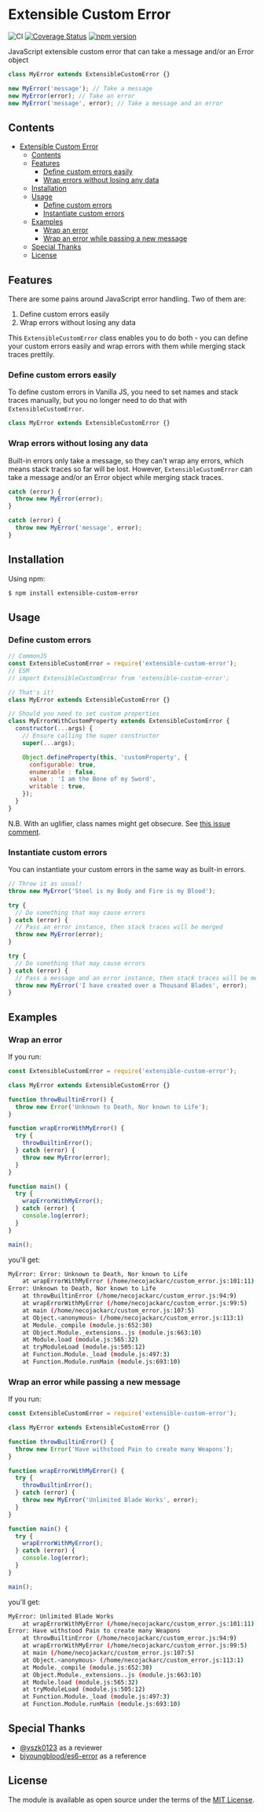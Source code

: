 # Extensible Custom Error

![CI](https://github.com/necojackarc/extensible-custom-error/workflows/CI/badge.svg)
[![Coverage Status](https://coveralls.io/repos/github/necojackarc/extensible-custom-error/badge.svg?branch=master)](https://coveralls.io/github/necojackarc/extensible-custom-error?branch=master)
[![npm version](https://badge.fury.io/js/extensible-custom-error.svg)](https://badge.fury.io/js/extensible-custom-error)

JavaScript extensible custom error that can take a message and/or an Error object

```js
class MyError extends ExtensibleCustomError {}

new MyError('message'); // Take a message
new MyError(error); // Take an error
new MyError('message', error); // Take a message and an error
```

## Contents

- [Extensible Custom Error](#extensible-custom-error)
  - [Contents](#contents)
  - [Features](#features)
    - [Define custom errors easily](#define-custom-errors-easily)
    - [Wrap errors without losing any data](#wrap-errors-without-losing-any-data)
  - [Installation](#installation)
  - [Usage](#usage)
    - [Define custom errors](#define-custom-errors)
    - [Instantiate custom errors](#instantiate-custom-errors)
  - [Examples](#examples)
    - [Wrap an error](#wrap-an-error)
    - [Wrap an error while passing a new message](#wrap-an-error-while-passing-a-new-message)
  - [Special Thanks](#special-thanks)
  - [License](#license)

## Features

There are some pains around JavaScript error handling.
Two of them are:

1. Define custom errors easily
2. Wrap errors without losing any data

This `ExtensibleCustomError` class enables you to do both - you can define your custom errors easily and wrap errors with them while merging stack traces prettily.

### Define custom errors easily

To define custom errors in Vanilla JS, you need to set names and stack traces manually, but you no longer need to do that with `ExtensibleCustomError`.

```js
class MyError extends ExtensibleCustomError {}
```

### Wrap errors without losing any data

Built-in errors only take a message, so they can't wrap any errors, which means stack traces so far will be lost.
However, `ExtensibleCustomError` can take a message and/or an Error object while merging stack traces.

```js
catch (error) {
  throw new MyError(error);
}
```

```js
catch (error) {
  throw new MyError('message', error);
}
```

## Installation

Using npm:

```bash
$ npm install extensible-custom-error
```

## Usage

### Define custom errors

```js
// CommonJS
const ExtensibleCustomError = require('extensible-custom-error');
// ESM
// import ExtensibleCustomError from 'extensible-custom-error';

// That's it!
class MyError extends ExtensibleCustomError {}
```

```js
// Should you need to set custom properties
class MyErrorWithCustomProperty extends ExtensibleCustomError {
  constructor(...args) {
    // Ensure calling the super constructor
    super(...args);

    Object.defineProperty(this, 'customProperty', {
      configurable: true,
      enumerable : false,
      value : 'I am the Bone of my Sword',
      writable : true,
    });
  }
}
```

N.B. With an uglifier, class names might get obsecure. See [this issue comment](https://github.com/bjyoungblood/es6-error/issues/31#issuecomment-301128220).

### Instantiate custom errors

You can instantiate your custom errors in the same way as built-in errors.

```js
// Throw it as usual!
throw new MyError('Steel is my Body and Fire is my Blood');
```

```js
try {
  // Do something that may cause errors
} catch (error) {
  // Pass an error instance, then stack traces will be merged
  throw new MyError(error);
}
```

```js
try {
  // Do something that may cause errors
} catch (error) {
  // Pass a message and an error instance, then stack traces will be merged
  throw new MyError('I have created over a Thousand Blades', error);
}
```

## Examples

### Wrap an error

If you run:

```js
const ExtensibleCustomError = require('extensible-custom-error');

class MyError extends ExtensibleCustomError {}

function throwBuiltinError() {
  throw new Error('Unknown to Death, Nor known to Life');
}

function wrapErrorWithMyError() {
  try {
    throwBuiltinError();
  } catch (error) {
    throw new MyError(error);
  }
}

function main() {
  try {
    wrapErrorWithMyError();
  } catch (error) {
    console.log(error);
  }
}

main();
```

you'll get:

```bash
MyError: Error: Unknown to Death, Nor known to Life
    at wrapErrorWithMyError (/home/necojackarc/custom_error.js:101:11)
Error: Unknown to Death, Nor known to Life
    at throwBuiltinError (/home/necojackarc/custom_error.js:94:9)
    at wrapErrorWithMyError (/home/necojackarc/custom_error.js:99:5)
    at main (/home/necojackarc/custom_error.js:107:5)
    at Object.<anonymous> (/home/necojackarc/custom_error.js:113:1)
    at Module._compile (module.js:652:30)
    at Object.Module._extensions..js (module.js:663:10)
    at Module.load (module.js:565:32)
    at tryModuleLoad (module.js:505:12)
    at Function.Module._load (module.js:497:3)
    at Function.Module.runMain (module.js:693:10)
```

### Wrap an error while passing a new message

If you run:

```js
const ExtensibleCustomError = require('extensible-custom-error');

class MyError extends ExtensibleCustomError {}

function throwBuiltinError() {
  throw new Error('Have withstood Pain to create many Weapons');
}

function wrapErrorWithMyError() {
  try {
    throwBuiltinError();
  } catch (error) {
    throw new MyError('Unlimited Blade Works', error);
  }
}

function main() {
  try {
    wrapErrorWithMyError();
  } catch (error) {
    console.log(error);
  }
}

main();
```

you'll get:

```bash
MyError: Unlimited Blade Works
    at wrapErrorWithMyError (/home/necojackarc/custom_error.js:101:11)
Error: Have withstood Pain to create many Weapons
    at throwBuiltinError (/home/necojackarc/custom_error.js:94:9)
    at wrapErrorWithMyError (/home/necojackarc/custom_error.js:99:5)
    at main (/home/necojackarc/custom_error.js:107:5)
    at Object.<anonymous> (/home/necojackarc/custom_error.js:113:1)
    at Module._compile (module.js:652:30)
    at Object.Module._extensions..js (module.js:663:10)
    at Module.load (module.js:565:32)
    at tryModuleLoad (module.js:505:12)
    at Function.Module._load (module.js:497:3)
    at Function.Module.runMain (module.js:693:10)
```

## Special Thanks

* [@yszk0123](https://github.com/yszk0123) as a reviewer
* [bjyoungblood/es6-error](https://github.com/bjyoungblood/es6-error) as a reference

## License

The module is available as open source under the terms of the [MIT License](http://opensource.org/licenses/MIT).
